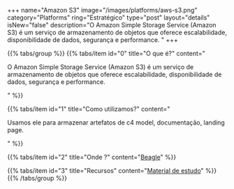 +++
name="Amazon S3"
image="/images/platforms/aws-s3.png"
category="Platforms"
ring="Estratégico"
type="post"
layout="details"
isNew="false"
description="O Amazon Simple Storage Service (Amazon S3) é um serviço de armazenamento de objetos que oferece escalabilidade, disponibilidade de dados, segurança e performance. "
+++

{{% tabs/group %}}
  {{% tabs/item id="0" title="O que é?" content="<p>O Amazon Simple Storage Service (Amazon S3) é um serviço de armazenamento de objetos que oferece escalabilidade, disponibilidade de dados, segurança e performance.</p>" %}}

  {{% tabs/item id="1" title="Como utilizamos?" content="<p>Usamos ele para armazenar artefatos de c4 model, documentação, landing page.</p>" %}}

  {{% tabs/item id="2" title="Onde ?" content="<a href='https://usebeagle.io/' target='_blank'>Beagle</a>" %}}

  {{% tabs/item id="3" title="Recursos" content="<a href='https://aws.amazon.com/pt/training/?nc2=h_ql_le_tc' target='_blank'>Material de estudo</a>" %}}
{{% /tabs/group %}}
